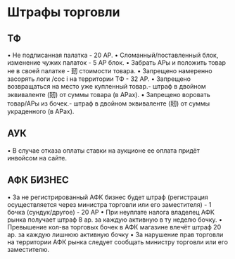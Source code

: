 # Штрафы торговли
## ТФ

• Не подписанная палатка - 20 АP.
• Сломанный/поставленный блок, изменение чужих палаток - 5 АР блок.
• Забрать АРы и положить товар не в своей палатке - 䑒 стоимости товара.
• Запрещено намеренно засорять логи /coс i на территории ТФ - 32 АР.
• Запрещено возвращаться на место уже купленный товар.- штраф в двойном эквиваленте (䑒) от суммы товара (в АРах).
• Запрещено воровать товар/АРы из бочек.- штраф в двойном эквиваленте (䑒) от суммы украденного (в АРах).

## АУК

• В случае отказа оплаты ставки на аукционе ее оплата придёт инвойсом на сайте.

## АФК БИЗНЕС

• За не регистрированный АФК бизнес будет штраф (регистрация осуществляется через министра торговли или его заместителя) - 1 бочка (сундук/другое) - 20 АР
• При неуплате налога владелец АФК рынка получает штраф 8 ар. за каждую активную в ту неделю бочку.
• Превышение кол-ва торговых бочек в АФК магазине влечёт штраф 20 ар. за каждую лишнюю активную бочку
• За нарушение прав торговли на территории АФК рынка следует сообщать министру торговли или его заместителю.